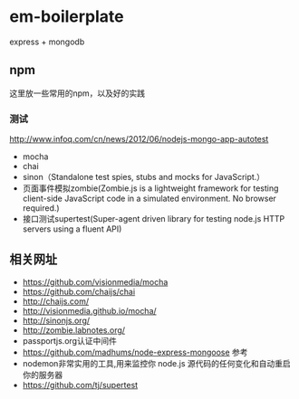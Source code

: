 # em-boilerplate

express + mongodb 

## npm 

这里放一些常用的npm，以及好的实践

### 测试

http://www.infoq.com/cn/news/2012/06/nodejs-mongo-app-autotest

- mocha
- chai
- sinon（Standalone test spies, stubs and mocks for JavaScript.）
- 页面事件模拟zombie(Zombie.js is a lightweight framework for testing client-side JavaScript code in a simulated environment. No browser required.)
- 接口测试supertest(Super-agent driven library for testing node.js HTTP servers using a fluent API)

## 相关网址

- https://github.com/visionmedia/mocha
- https://github.com/chaijs/chai
- http://chaijs.com/
- http://visionmedia.github.io/mocha/
- http://sinonjs.org/
- http://zombie.labnotes.org/
- passportjs.org认证中间件
- https://github.com/madhums/node-express-mongoose 参考
- nodemon非常实用的工具,用来监控你 node.js 源代码的任何变化和自动重启你的服务器
- https://github.com/tj/supertest

